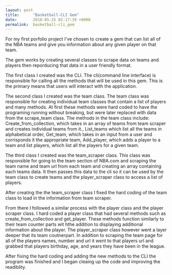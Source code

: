 ```yaml
---
layout: post
title:      "Basketball-CLI Gem"
date:       2018-05-25 02:17:39 +0000
permalink:  basketball-cli_gem
---
```



For my first porfolio project I've chosen to create a gem that can list all of the NBA teams and give you information about any given player on that team. 

The gem works by creating several classes to scrape data on teams and players then reporducing that data in a user friendly format. 

The first class I created was the CLI. The cli(command line interface) is responsible for calling all the methods that will be used in this gem. This is the primary means that users will interact with the application.  

The second class I created was the team class.  The team class was responsible for creating individual team classes that contain a list of players and many  methods. At first these methods were hard coded to have the programing running without breaking, but were later replaced with data from the scrape_team class. The methods in the team class include: Create_from_collection, which takes in an array of teams from team scraper and creates individual teams from it., List_teams which list all the teams in alphabetical order, Get_team, which takes in an input from a user and corrisponds it the appropriate team, Add_player, which adds  a player to a team and list players, which list all the players for a given team.

The third class I created was the team_scraper class. This class was responsible for going to the team section of NBA.com and scraping the team name and team url from each team and creating an array containing each teams data. It then passes this data to the cli so it can be used by the team class to create teams and the player_scraper class to access a list of players.

After creating the the team_scraper class I fixed the hard coding of the team class to load in the information from team scraper.

From there I followed a similar process with the player class and the player scraper class. I hard coded a player class that had several methods such as create_from_collection and get_player.  These methods function similarly to their team counter parts wit hthe addition to displaying additional information about the player.  The player_scraper class however went a layer deeper that its team coutnerpart. In addition to scraping the team page for all of the players names, number and url it went to that players url and grabbed that players birthday, age, and years they have been in the league.

After fixing the hard coding and adding the new methods to the CLI the program was finished and I began cleaing up the code and improving the readiblity.  
